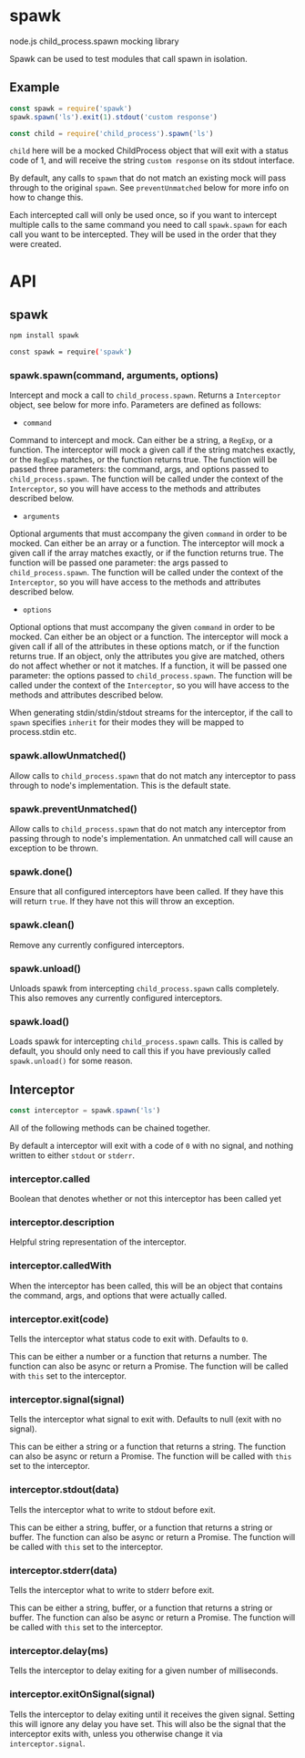 # spawk

node.js child_process.spawn mocking library

Spawk can be used to test modules that call spawn in isolation.

## Example

```js
const spawk = require('spawk')
spawk.spawn('ls').exit(1).stdout('custom response')

const child = require('child_process').spawn('ls')

```

`child` here will be a mocked ChildProcess object that will exit
with a status code of 1, and will receive the string `custom response`
on its stdout interface.

By default, any calls to `spawn` that do not match an existing mock will
pass through to the original `spawn`.  See `preventUnmatched` below for
more info on how to change this.

Each intercepted call will only be used once, so if you want to
intercept multiple calls to the same command you need to call
`spawk.spawn` for each call you want to be intercepted.  They will be
used in the order that they were created.

# API

## spawk

```sh
npm install spawk
```

```sh
const spawk = require('spawk')
```

### spawk.spawn(command, arguments, options)

Intercept and mock a call to `child_process.spawn`.
Returns a `Interceptor` object, see below for more info.
Parameters are defined as follows:

- `command`

Command to intercept and mock.  Can either be a string, a `RegExp`, or a
function.  The interceptor will mock a given call if the string matches
exactly, or the `RegExp` matches, or the function returns true.  The
function will be passed three parameters: the command, args, and options
passed to `child_process.spawn`.  The function will be called under the
context of the `Interceptor`, so you will have access to the methods and
attributes described below.

- `arguments`

Optional arguments that must accompany the given `command` in order to
be mocked.  Can either be an array or a function.  The interceptor will
mock a given call if the array matches exactly, or if the function
returns true.  The function will be passed one parameter: the args
passed to `child_process.spawn`.  The function will be called under the
context of the `Interceptor`, so you will have access to the methods and
attributes described below.

- `options`

Optional options that must accompany the given `command` in order to be
mocked.  Can either be an object or a function.  The interceptor will
mock a given call if all of the attributes in these options match, or if
the function returns true.  If an object, only the attributes you give
are matched, others do not affect whether or not it matches.  If a
function, it will be passed one parameter: the options passed to
`child_process.spawn`.  The function will be called under the context of
the `Interceptor`, so you will have access to the methods and attributes
described below.


When generating stdin/stdin/stdout streams for the interceptor, if
the call to `spawn` specifies `inherit` for their modes they will be
mapped to process.stdin etc.

### spawk.allowUnmatched()

Allow calls to `child_process.spawn` that do not match any interceptor
to pass through to node's implementation.  This is the default state.

### spawk.preventUnmatched()

Allow calls to `child_process.spawn` that do not match any interceptor
from passing through to node's implementation.  An unmatched call will
cause an exception to be thrown.

### spawk.done()

Ensure that all configured interceptors have been called.  If they have
this will return `true`.  If they have not this will throw an exception.

### spawk.clean()

Remove any currently configured interceptors.

### spawk.unload()

Unloads spawk from intercepting `child_process.spawn` calls completely.
This also removes any currently configured interceptors.

### spawk.load()

Loads spawk for intercepting `child_process.spawn` calls.  This is
called by default, you should only need to call this if you have
previously called `spawk.unload()` for some reason.


## Interceptor

```js
const interceptor = spawk.spawn('ls')
```

All of the following methods can be chained together.

By default a interceptor will exit with a code of `0` with no signal,
and nothing written to either `stdout` or `stderr`.

### interceptor.called

Boolean that denotes whether or not this interceptor has been called yet

### interceptor.description

Helpful string representation of the interceptor.

### interceptor.calledWith

When the interceptor has been called, this will be an object that
contains the command, args, and options that were actually called.

### interceptor.exit(code)

Tells the interceptor what status code to exit with.  Defaults to `0`.

This can be either a number or a function that returns a number.  The
function can also be async or return a Promise.  The function will be
called with `this` set to the interceptor.

### interceptor.signal(signal)

Tells the interceptor what signal to exit with.  Defaults to null (exit
with no signal).

This can be either a string or a function that returns a string.  The
function can also be async or return a Promise.  The function will be
called with `this` set to the interceptor.

### interceptor.stdout(data)

Tells the interceptor what to write to stdout before exit.

This can be either a string, buffer, or a function that returns a string
or buffer.  The function can also be async or return a Promise.  The
function will be called with `this` set to the interceptor.

### interceptor.stderr(data)

Tells the interceptor what to write to stderr before exit.

This can be either a string, buffer, or a function that returns a string
or buffer.  The function can also be async or return a Promise.  The
function will be called with `this` set to the interceptor.

### interceptor.delay(ms)

Tells the interceptor to delay exiting for a given number of
milliseconds.

### interceptor.exitOnSignal(signal)

Tells the interceptor to delay exiting until it receives the given
signal.  Setting this will ignore any delay you have set.  This will
also be the signal that the interceptor exits with, unless you otherwise
change it via `interceptor.signal`.

